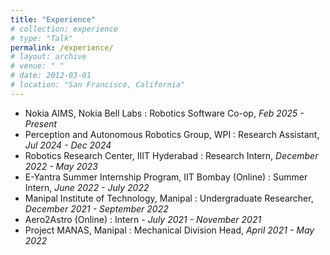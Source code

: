 ```yaml
---
title: "Experience"
# collection: experience
# type: "Talk"
permalink: /experience/
# layout: archive
# venue: " "
# date: 2012-03-01
# location: "San Francisco, California"
---
```


<!-- * Robotics Research Center, IIIT Hyderabad
    * Research Intern, _December 2022 - May 2023_
* E-Yantra Summer Internship Program, IIT Bombay (Online)
    * Summer Intern, _June 2022 - July 2022_
* Manipal Institute of technology, Manipal
    * Undergraduate Researcher, _December 2021 - September 2022_
* Aero2Astro (Online)
    * Intern - _July 2021 - November 2021_
* Project MANAS, Manipal
    * Mechanical Division Head, _April 2021 - May 2022_ -->

* Nokia AIMS, Nokia Bell Labs
:   Robotics Software Co-op, _Feb 2025 - Present_
* Perception and Autonomous Robotics Group, WPI
:   Research Assistant, _Jul 2024 - Dec 2024_
* Robotics Research Center, IIIT Hyderabad
:   Research Intern, _December 2022 - May 2023_
* E-Yantra Summer Internship Program, IIT Bombay (Online)
:   Summer Intern, _June 2022 - July 2022_
* Manipal Institute of Technology, Manipal
:   Undergraduate Researcher, _December 2021 - September 2022_
* Aero2Astro (Online)
:   Intern - _July 2021 - November 2021_
* Project MANAS, Manipal
:   Mechanical Division Head, _April 2021 - May 2022_



